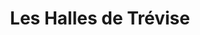 ---
title: "Les Halles de Trévise"
url: /le-plessis-trevise/les-halles-de-trevise/
shop: Gemüse & Obst
---